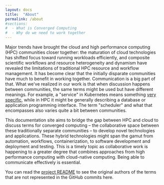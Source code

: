 ```yaml
---
layout: docs
title:  "About"
permalink: /about
#sections:
#  - What is Converged Computing
#  - Why do we need to work together
---
```


Major trends have brought the cloud and high performance computing (HPC) communities closer together: the maturation of cloud technologies has shifted focus toward running workloads efficiently, and composite scientific workflows and resource heterogeneity and dynamism have revealed the limitations of traditional HPC resource and workflow management. It has become clear that the initially disparate communities have much to benefit in working together. Communication is a big part of that. What we've realized in our work is that when discussion happens between communities, the same terms might be used but have different meanings. For example, a "service" in Kubernetes means something [very specific](https://kubernetes.io/docs/concepts/services-networking/service/), while in HPC it might be generally describing a database or application programming interface. The term "scheduler" and what that encompasses also varies quite a bit between communities.

This documentation site aims to bridge the gap between HPC and cloud to discuss terms for converged computing – the collaborative space between these traditionally separate communities – to develop novel technologies and applications. These hybrid technologies might span the gamut from automation, workflows, containerization, to software development and deployment and testing. This is a timely topic as collaborative work is happening to a greater degree that combines approaches from high performance computing with cloud-native computing. Being able to communicate effectively is essential.

You can read the [project README](https://github.com/converged-computing/converged-computing.github.io?tab=readme-ov-file#terms) to see the original authors of the terms that are not represented in the GitHub commits here.
